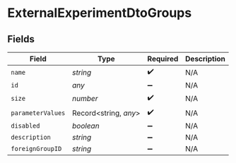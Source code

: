 # ExternalExperimentDtoGroups


## Fields

| Field                 | Type                  | Required              | Description           |
| --------------------- | --------------------- | --------------------- | --------------------- |
| `name`                | *string*              | :heavy_check_mark:    | N/A                   |
| `id`                  | *any*                 | :heavy_minus_sign:    | N/A                   |
| `size`                | *number*              | :heavy_check_mark:    | N/A                   |
| `parameterValues`     | Record<string, *any*> | :heavy_check_mark:    | N/A                   |
| `disabled`            | *boolean*             | :heavy_minus_sign:    | N/A                   |
| `description`         | *string*              | :heavy_minus_sign:    | N/A                   |
| `foreignGroupID`      | *string*              | :heavy_minus_sign:    | N/A                   |